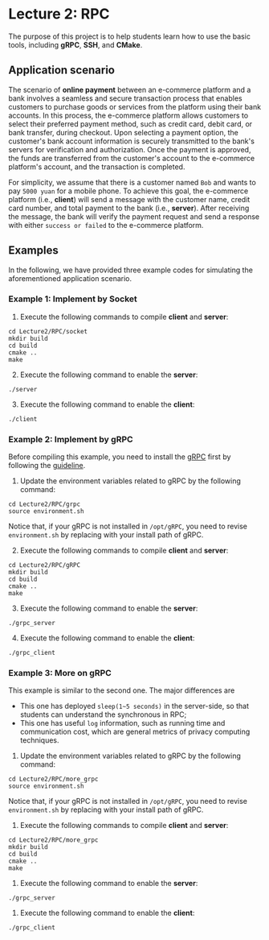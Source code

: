# Lecture 2: RPC

The purpose of this project is to help students learn how to use the basic tools, including **gRPC**, **SSH**, and **CMake**.

## Application scenario

The scenario of **online payment** between an e-commerce platform and a bank involves a seamless and secure transaction process that enables customers to purchase goods or services from the platform using their bank accounts. In this process, the e-commerce platform allows customers to select their preferred payment method, such as credit card, debit card, or bank transfer, during checkout. Upon selecting a payment option, the customer's bank account information is securely transmitted to the bank's servers for verification and authorization. Once the payment is approved, the funds are transferred from the customer's account to the e-commerce platform's account, and the transaction is completed. 

For simplicity, we assume that there is a customer named ``Bob`` and wants to pay ``5000 yuan`` for a mobile phone. To achieve this goal, the e-commerce platform (i.e., **client**) will send a message with the customer name, credit card number, and total payment to the bank (i.e., **server**). After receiving the message, the bank will verify the payment request and send a response with either ``success or failed`` to the e-commerce platform.

## Examples

In the following, we have provided three example codes for simulating the aforementioned application scenario.

### Example 1: Implement by Socket

1. Execute the following commands to compile **client** and **server**:
```
cd Lecture2/RPC/socket
mkdir build
cd build
cmake ..
make
```

2. Execute the following command to enable the **server**:
```
./server
```

3. Execute the following command to enable the **client**:
```
./client
```

### Example 2: Implement by gRPC

Before compiling this example, you need to install the [gRPC](https://github.com/grpc/grpc) first by following the [guideline](https://grpc.io/docs/languages/cpp/quickstart/).

1. Update the environment variables related to gRPC by the following command:
```
cd Lecture2/RPC/grpc
source environment.sh
```
Notice that, if your gRPC is not installed in ``/opt/gRPC``, you need to revise ``environment.sh`` by replacing with your install path of gRPC.

2. Execute the following commands to compile **client** and **server**:
```
cd Lecture2/RPC/gRPC
mkdir build
cd build
cmake ..
make
```

3. Execute the following command to enable the **server**:
```
./grpc_server
```

4. Execute the following command to enable the **client**:
```
./grpc_client
```

### Example 3: More on gRPC

This example is similar to the second one. The major differences are
* This one has deployed ``sleep(1~5 seconds)`` in the server-side, so that students can understand the synchronous in RPC;
* This one has useful ``log`` information, such as running time and communication cost, which are general metrics of privacy computing techniques.
  
1. Update the environment variables related to gRPC by the following command:
```
cd Lecture2/RPC/more_grpc
source environment.sh
```
Notice that, if your gRPC is not installed in ``/opt/gRPC``, you need to revise ``environment.sh`` by replacing with your install path of gRPC.

1. Execute the following commands to compile **client** and **server**:
```
cd Lecture2/RPC/more_grpc
mkdir build
cd build
cmake ..
make
```

1. Execute the following command to enable the **server**:
```
./grpc_server
```

1. Execute the following command to enable the **client**:
```
./grpc_client
```